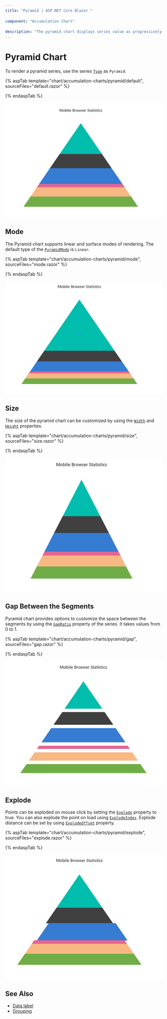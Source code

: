 ```yaml
---
title: "Pyramid | ASP.NET Core Blazor "

component: "Accumulation Chart"

description: "The pyramid chart displays series value as progressively decreasing amount to hundred percent in total"
---
```


# Pyramid Chart

To render a pyramid series, use the series [`Type`](https://help.syncfusion.com/cr/blazor/Syncfusion.Blazor~Syncfusion.Blazor.Charts.AccumulationChartSeries~Type.html)
as `Pyramid`.

{% aspTab template="chart/accumulation-charts/pyramid/default", sourceFiles="default.razor" %}

{% endaspTab %}

![Pyramid Chart](../images/pyramid/default-razor.png)

## Mode

The Pyramid chart supports linear and surface modes of rendering. The default type of the
[`PyramidMode`](https://help.syncfusion.com/cr/blazor/Syncfusion.Blazor~Syncfusion.Blazor.Charts.AccumulationChartSeries~PyramidMode.html) is `Linear`.

{% aspTab template="chart/accumulation-charts/pyramid/mode", sourceFiles="mode.razor" %}

{% endaspTab %}

![Mode](../images/pyramid/mode-razor.png)

## Size

The size of the pyramid chart can be customized by using the  [`Width`](https://help.syncfusion.com/cr/blazor/Syncfusion.Blazor~Syncfusion.Blazor.Charts.AccumulationChartSeries~Width.html) and [`Height`](https://help.syncfusion.com/cr/blazor/Syncfusion.Blazor~Syncfusion.Blazor.Charts.AccumulationChartSeries~Height.html) properties.

{% aspTab template="chart/accumulation-charts/pyramid/size", sourceFiles="size.razor" %}

{% endaspTab %}

![Size](../images/pyramid/size-razor.png)

## Gap Between the Segments

Pyramid chart provides options to customize the space between the segments by using the [`GapRatio`](https://help.syncfusion.com/cr/blazor/Syncfusion.Blazor~Syncfusion.Blazor.Charts.AccumulationChartSeries~GapRatio.html) property of the
series. It takes values from 0 to 1.

{% aspTab template="chart/accumulation-charts/pyramid/gap", sourceFiles="gap.razor" %}

{% endaspTab %}

![Gap Between the Segments](../images/pyramid/gap-razor.png)

## Explode

Points can be exploded on mouse click by setting the [`Explode`](https://help.syncfusion.com/cr/blazor/Syncfusion.Blazor~Syncfusion.Blazor.Charts.AccumulationChartSeries~Explode.html) property to true. You can also explode the point
on load using [`ExplodeIndex`](https://help.syncfusion.com/cr/blazor/Syncfusion.Blazor~Syncfusion.Blazor.Charts.AccumulationChartSeries~ExplodeIndex.html). Explode distance can be set by using [`ExplodeOffset`](https://help.syncfusion.com/cr/blazor/Syncfusion.Blazor~Syncfusion.Blazor.Charts.AccumulationChartSeries~ExplodeOffset.html) property.

{% aspTab template="chart/accumulation-charts/pyramid/explode", sourceFiles="explode.razor" %}

{% endaspTab %}

![Explode](../images/pyramid/explode-razor.png)

## See Also

* [Data label](../data-label/)
* [Grouping](../grouping/)